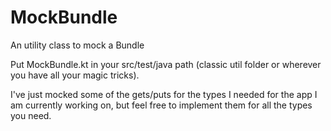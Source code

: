 # MockBundle
An utility class to mock a Bundle

Put MockBundle.kt in your src/test/java path (classic util folder or wherever you have all your magic tricks).

I've just mocked some of the gets/puts for the types I needed for the app I am currently working on, but feel free to implement them for all the types you need.
